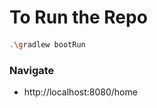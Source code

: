 # To Run the Repo

#### 
````bash
.\gradlew bootRun

````

### Navigate
- http://localhost:8080/home
